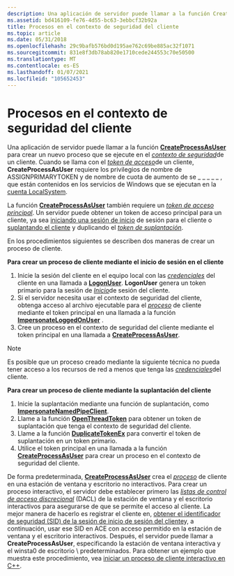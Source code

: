 ```yaml
---
description: Una aplicación de servidor puede llamar a la función CreateProcessAsUser para crear un nuevo proceso que se ejecute en un contexto de seguridad de clientes.
ms.assetid: bd416109-fe76-4d55-bc63-3ebbcf32b92a
title: Procesos en el contexto de seguridad del cliente
ms.topic: article
ms.date: 05/31/2018
ms.openlocfilehash: 29c9bafb576bd0d195ae762c69be885ac32f1071
ms.sourcegitcommit: 831e8f3db78ab820e1710cede244553c70e50500
ms.translationtype: MT
ms.contentlocale: es-ES
ms.lasthandoff: 01/07/2021
ms.locfileid: "105652453"
---
```

# <a name="processes-in-the-client-security-context"></a>Procesos en el contexto de seguridad del cliente

Una aplicación de servidor puede llamar a la función [**CreateProcessAsUser**](/windows/desktop/api/processthreadsapi/nf-processthreadsapi-createprocessasusera) para crear un nuevo proceso que se ejecute en el [*contexto de seguridad*](/windows/desktop/SecGloss/s-gly)de un cliente. Cuando se llama con el [*token de acceso*](/windows/desktop/SecGloss/a-gly)de un cliente, **CreateProcessAsUser** requiere los privilegios de nombre de ASSIGNPRIMARYTOKEN y de nombre de cuota de aumento de se \_ \_ \_ \_ \_ , que están contenidos en los servicios de Windows que se ejecutan en la [cuenta LocalSystem](/windows/desktop/Services/localsystem-account).

La función [**CreateProcessAsUser**](/windows/desktop/api/processthreadsapi/nf-processthreadsapi-createprocessasusera) también requiere un [*token de acceso principal*](/windows/desktop/SecGloss/p-gly). Un servidor puede obtener un token de acceso principal para un cliente, ya sea [iniciando una sesión de inicio](client-logon-sessions.md) de sesión para el cliente o [suplantando el cliente](client-impersonation.md) y duplicando el [*token de suplantación*](/windows/desktop/SecGloss/i-gly).

En los procedimientos siguientes se describen dos maneras de crear un proceso de cliente.

**Para crear un proceso de cliente mediante el inicio de sesión en el cliente**

1.  Inicie la sesión del cliente en el equipo local con las [*credenciales*](/windows/desktop/SecGloss/c-gly) del cliente en una llamada a [**LogonUser**](/windows/desktop/api/winbase/nf-winbase-logonusera). **LogonUser** genera un token primario para la sesión de [*Inicio*](/windows/desktop/SecGloss/l-gly)de sesión del cliente.
2.  Si el servidor necesita usar el contexto de seguridad del cliente, obtenga acceso al archivo ejecutable para el [*proceso*](/windows/desktop/SecGloss/p-gly) de cliente mediante el token principal en una llamada a la función [**ImpersonateLoggedOnUser**](/windows/win32/api/securitybaseapi/nf-securitybaseapi-impersonateloggedonuser) .
3.  Cree un proceso en el contexto de seguridad del cliente mediante el token principal en una llamada a [**CreateProcessAsUser**](/windows/desktop/api/processthreadsapi/nf-processthreadsapi-createprocessasusera).

> [!Note]  
> Es posible que un proceso creado mediante la siguiente técnica no pueda tener acceso a los recursos de red a menos que tenga las [*credenciales*](/windows/desktop/SecGloss/c-gly)del cliente.

 

**Para crear un proceso de cliente mediante la suplantación del cliente**

1.  Inicie la suplantación mediante una función de suplantación, como [**ImpersonateNamedPipeClient**](/windows/win32/api/namedpipeapi/nf-namedpipeapi-impersonatenamedpipeclient).
2.  Llame a la función [**OpenThreadToken**](/windows/win32/api/processthreadsapi/nf-processthreadsapi-openthreadtoken) para obtener un token de suplantación que tenga el contexto de seguridad del cliente.
3.  Llame a la función [**DuplicateTokenEx**](/windows/win32/api/securitybaseapi/nf-securitybaseapi-duplicatetokenex) para convertir el token de suplantación en un token primario.
4.  Utilice el token principal en una llamada a la función [**CreateProcessAsUser**](/windows/desktop/api/processthreadsapi/nf-processthreadsapi-createprocessasusera) para crear un proceso en el contexto de seguridad del cliente.

De forma predeterminada, [**CreateProcessAsUser**](/windows/desktop/api/processthreadsapi/nf-processthreadsapi-createprocessasusera) crea el [*proceso*](/windows/desktop/SecGloss/p-gly) de cliente en una estación de ventana y escritorio no interactivos. Para crear un proceso interactivo, el servidor debe establecer primero las [*listas de control de acceso discrecional*](/windows/desktop/SecGloss/d-gly) (DACL) de la estación de ventana y el escritorio interactivos para asegurarse de que se permite el acceso al cliente. La mejor manera de hacerlo es registrar el cliente en, [obtener el identificador de seguridad (SID) de la sesión de inicio de sesión del cliente](/previous-versions//aa446670(v=vs.85))y, a continuación, usar ese SID en ACE con acceso permitido en la estación de ventana y el escritorio interactivos. Después, el servidor puede llamar a **CreateProcessAsUser**, especificando la estación de ventana interactiva y el winsta0 de escritorio \\ predeterminados. Para obtener un ejemplo que muestra este procedimiento, vea [iniciar un proceso de cliente interactivo en C++](/previous-versions//aa379608(v=vs.85)).

 

 
